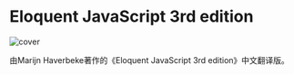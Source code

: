 #  Eloquent JavaScript 3rd edition


![cover](http://eloquentjavascript.net/img/cover.jpg)

由Marijn Haverbeke著作的《Eloquent JavaScript 3rd edition》中文翻译版。
